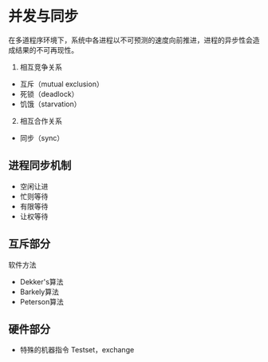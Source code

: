 # 并发与同步

在多道程序环境下，系统中各进程以不可预测的速度向前推进，进程的异步性会造成结果的不可再现性。

1. 相互竞争关系

- 互斥（mutual exclusion）
- 死锁（deadlock）
- 饥饿（starvation）

2. 相互合作关系

- 同步（sync）

## 进程同步机制

- 空闲让进
- 忙则等待
- 有限等待
- 让权等待

## 互斥部分

软件方法

- Dekker's算法
- Barkely算法
- Peterson算法

## 硬件部分

- 特殊的机器指令 Testset，exchange